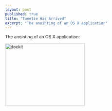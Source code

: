 ```yaml
---
layout: post
published: true
title: "Tweetie Has Arrived"
excerpt: "The anointing of an OS X application"
---
```


The anointing of an OS X application:

<img class="alignleft size-full wp-image-236" title="dockit" src="http://blog.jerodsanto.net/wp-content/uploads/2009/04/dockit.png" height="206" alt="dockit" width="261" />
